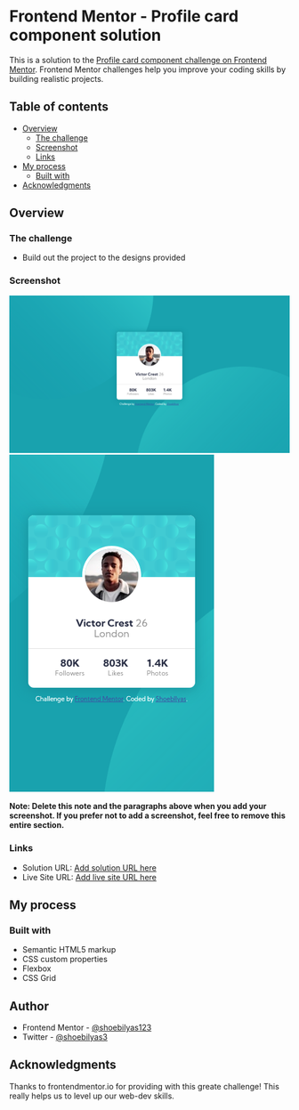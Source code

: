# Frontend Mentor - Profile card component solution

This is a solution to the [Profile card component challenge on Frontend Mentor](https://www.frontendmentor.io/challenges/profile-card-component-cfArpWshJ). Frontend Mentor challenges help you improve your coding skills by building realistic projects.

## Table of contents

- [Overview](#overview)
  - [The challenge](#the-challenge)
  - [Screenshot](#screenshot)
  - [Links](#links)
- [My process](#my-process)
  - [Built with](#built-with)
- [Acknowledgments](#acknowledgments)
## Overview

### The challenge

- Build out the project to the designs provided

### Screenshot
![Desktop](./screenshot_desktop.png)
![Mobile](./screenshot_mobile.png)

**Note: Delete this note and the paragraphs above when you add your screenshot. If you prefer not to add a screenshot, feel free to remove this entire section.**

### Links

- Solution URL: [Add solution URL here](https://your-solution-url.com)
- Live Site URL: [Add live site URL here](https://your-live-site-url.com)

## My process

### Built with

- Semantic HTML5 markup
- CSS custom properties
- Flexbox
- CSS Grid

## Author

- Frontend Mentor - [@shoebilyas123](https://www.frontendmentor.io/profile/shoebilyas123)
- Twitter - [@shoebilyas3](https://www.twitter.com/yourusername)

## Acknowledgments
Thanks to frontendmentor.io for providing with this greate challenge! This really helps us to level up our web-dev skills.
